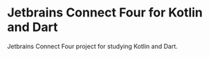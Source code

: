 # Jetbrains Connect Four for Kotlin and Dart

Jetbrains Connect Four project for studying Kotlin and Dart.

